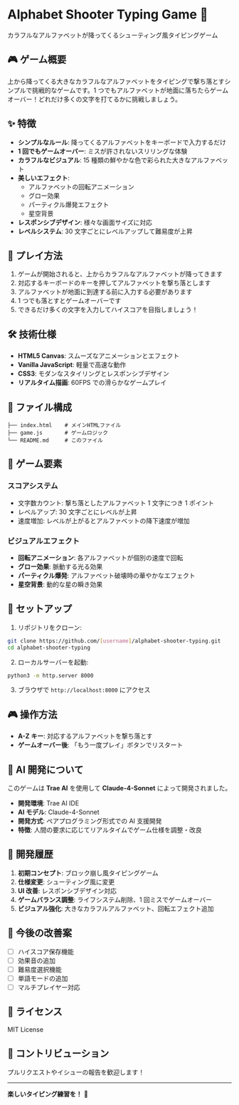 # Alphabet Shooter Typing Game 🎯

カラフルなアルファベットが降ってくるシューティング風タイピングゲーム

## 🎮 ゲーム概要

上から降ってくる大きなカラフルなアルファベットをタイピングで撃ち落とすシンプルで挑戦的なゲームです。1 つでもアルファベットが地面に落ちたらゲームオーバー！どれだけ多くの文字を打てるかに挑戦しましょう。

## ✨ 特徴

- **シンプルなルール**: 降ってくるアルファベットをキーボードで入力するだけ
- **1 回でもゲームオーバー**: ミスが許されないスリリングな体験
- **カラフルなビジュアル**: 15 種類の鮮やかな色で彩られた大きなアルファベット
- **美しいエフェクト**:
  - アルファベットの回転アニメーション
  - グロー効果
  - パーティクル爆発エフェクト
  - 星空背景
- **レスポンシブデザイン**: 様々な画面サイズに対応
- **レベルシステム**: 30 文字ごとにレベルアップして難易度が上昇

## 🚀 プレイ方法

1. ゲームが開始されると、上からカラフルなアルファベットが降ってきます
2. 対応するキーボードのキーを押してアルファベットを撃ち落とします
3. アルファベットが地面に到達する前に入力する必要があります
4. 1 つでも落とすとゲームオーバーです
5. できるだけ多くの文字を入力してハイスコアを目指しましょう！

## 🛠️ 技術仕様

- **HTML5 Canvas**: スムーズなアニメーションとエフェクト
- **Vanilla JavaScript**: 軽量で高速な動作
- **CSS3**: モダンなスタイリングとレスポンシブデザイン
- **リアルタイム描画**: 60FPS での滑らかなゲームプレイ

## 📁 ファイル構成

```
├── index.html    # メインHTMLファイル
├── game.js       # ゲームロジック
└── README.md     # このファイル
```

## 🎯 ゲーム要素

### スコアシステム

- 文字数カウント: 撃ち落としたアルファベット 1 文字につき 1 ポイント
- レベルアップ: 30 文字ごとにレベルが上昇
- 速度増加: レベルが上がるとアルファベットの降下速度が増加

### ビジュアルエフェクト

- **回転アニメーション**: 各アルファベットが個別の速度で回転
- **グロー効果**: 脈動する光る効果
- **パーティクル爆発**: アルファベット破壊時の華やかなエフェクト
- **星空背景**: 動的な星の瞬き効果

## 🚀 セットアップ

1. リポジトリをクローン:

```bash
git clone https://github.com/[username]/alphabet-shooter-typing.git
cd alphabet-shooter-typing
```

2. ローカルサーバーを起動:

```bash
python3 -m http.server 8000
```

3. ブラウザで `http://localhost:8000` にアクセス

## 🎮 操作方法

- **A-Z キー**: 対応するアルファベットを撃ち落とす
- **ゲームオーバー後**: 「もう一度プレイ」ボタンでリスタート

## 🤖 AI 開発について

このゲームは **Trae AI** を使用して **Claude-4-Sonnet** によって開発されました。

- **開発環境**: Trae AI IDE
- **AI モデル**: Claude-4-Sonnet
- **開発方式**: ペアプログラミング形式での AI 支援開発
- **特徴**: 人間の要求に応じてリアルタイムでゲーム仕様を調整・改良

## 📝 開発履歴

1. **初期コンセプト**: ブロック崩し風タイピングゲーム
2. **仕様変更**: シューティング風に変更
3. **UI 改善**: レスポンシブデザイン対応
4. **ゲームバランス調整**: ライフシステム削除、1 回ミスでゲームオーバー
5. **ビジュアル強化**: 大きなカラフルアルファベット、回転エフェクト追加

## 🎯 今後の改善案

- [ ] ハイスコア保存機能
- [ ] 効果音の追加
- [ ] 難易度選択機能
- [ ] 単語モードの追加
- [ ] マルチプレイヤー対応

## 📄 ライセンス

MIT License

## 🤝 コントリビューション

プルリクエストやイシューの報告を歓迎します！

---

**楽しいタイピング練習を！** 🎉
